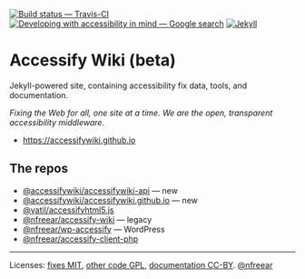 [![Build status — Travis-CI][travis-icon]][travis]
[![Developing with accessibility in mind — Google search][a11y-icon]][a11y-search]
[![Jekyll][jekyll-icon]][jekyll]

# Accessify Wiki (beta)

Jekyll-powered site, containing accessibility fix data, tools, and documentation.

_Fixing the Web for all, one site at a time. We are the open, transparent accessibility middleware._

* <https://accessifywiki.github.io>

## The repos

* [@accessifywiki/accessifywiki-api][] — new
* [@accessifywiki/accessifywiki.github.io][aw-gh] — new
* [@yatil/accessifyhtml5.js][]
* [@nfreear/accessify-wiki][] — legacy
* [@nfreear/wp-accessify][] — WordPress
* [@nfreear/accessify-client-php][]

---
Licenses: [fixes MIT][], [other code GPL][gpl], [documentation CC-BY][cc]. [@nfreear][]

[fixes MIT]: https://nfreear.mit-license.org/2014 "Fixes | © 2014- The contributors | License: MIT"
[gpl]: https://gnu.org/licenses/gpl-3.0.en.html "GNU General Public License [GPL-3.0+]"
[cc]: https://creativecommons.org/licenses/by/4.0/ "Creative Commons Attribution license [CC-BY-4.0]"
[@nfreear]: https://twitter.com/nfreear "Nick Freear on Twitter [@nfreear]"

[Jekyll]: https://jekyllrb.com/ "Powered by Jekyll & GitHub pages"
[jekyll-icon]: https://img.shields.io/badge/powered_by-Jekyll-ca0303.svg#!-j-red
[travis]: https://travis-ci.org/accessifywiki/accessifywiki.github.io
[travis-icon]: https://travis-ci.org/accessifywiki/accessifywiki.github.io.svg
[a11y-icon]:   https://img.shields.io/badge/accessibility-in_mind-orange.svg
    "'Designing & developing with accessibility in mind' — search..."
[webaim]: https://webaim.org/ "WebAIM: Web Accessibility In Mind"
[w3c]:  https://w3.org/wiki/Accessibility_basics
[a11y-search]: https://google.com/search?q=Web+accessibility+primer,+in+mind
[HIKE]: http://accessibility.parseapp.com/#-X-broken
    "'H stands for headings & semantic markup; I for images & labels; K for keyboard navigation; E for extra love'"

[@accessifywiki/accessifywiki-api]: https://github.com/accessifywiki/accessifywiki-api
    "New PHP/Slim-based service — Google App Engine"
[aw-gh]: https://github.com/accessifywiki/accessifywiki.github.io
    "Accessibility fix repo. — Jekyll/GitHub Pages"
[@yatil/accessifyhtml5.js]: https://github.com/yatil/accessifyhtml5.js
[@nfreear/accessify-wiki]: https://github.com/nfreear/accessify-wiki
    "Legacy Python/webapp2-based service — Google App Engine"
[@nfreear/wp-accessify]: https://github.com/nfreear/wp-accessify "WordPress plugin"
[@nfreear/accessify-client-php]: https://github.com/nfreear/accessify-client-php "PHP client library"

[End]: //.
